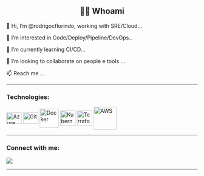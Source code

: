 <h2 align="center">👨‍💻 Whoami</h2>
<p align="center">
  <samp>
  
👋 Hi, I’m @rodrigocflorindo, working with SRE/Cloud...

👀 I’m interested in Code/Deploy/Pipeline/DevOps..

🌱 I’m currently learning CI/CD...

💞️ I’m looking to collaborate on people e tools ...

📫 Reach me ...

  </samp>
</p>


<hr>


### Technologies:
<div>
  <p align="left">
  <img align="center" alt="Azure"      height="30"  width="40" src="https://cdn.jsdelivr.net/gh/devicons/devicon/icons/azure/azure-original.svg">
  <img align="center" alt="Git"        height="30"  width="40" src="https://www.vectorlogo.zone/logos/git-scm/git-scm-icon.svg">
  <img align="center" alt="Docker"     width="50px"            src="https://cdn.jsdelivr.net/gh/devicons/devicon/icons/docker/docker-original.svg">
  <img align="center" alt="Kubernetes" width="40px"            src="https://cdn.jsdelivr.net/gh/devicons/devicon/icons/kubernetes/kubernetes-plain.svg">
  <img align="center" alt="Terraform"  width="40px"            src="https://cdn.icon-icons.com/icons2/2107/PNG/512/file_type_terraform_icon_130125.png"> 
  <img align="center" alt="AWS"        width="60px"            src="https://www.logo.wine/a/logo/Amazon_Web_Services/Amazon_Web_Services-Logo.wine.svg"> 
</div>
    
  
<hr>


### Connect with me:
<div> 
   <p align="left">
   <a href="https://www.linkedin.com/in/rodrigocflorindo/" target="_blank">
      <img src="https://img.shields.io/badge/-LinkedIn-%230077B5?style=for-the-badge&logo=linkedin&logoColor=white" target="_blank"></a>
 
</div>     
 
 
<hr>
